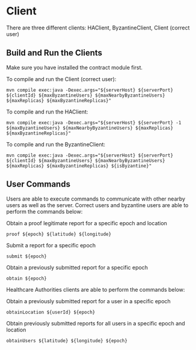 # Client

There are three different clients: HAClient, ByzantineClient, Client (correct user)

## Build and Run the Clients

Make sure you have installed the contract module first.

To compile and run the Client (correct user):
```
mvn compile exec:java -Dexec.args="${serverHost} ${serverPort} ${clientId} ${maxByzantineUsers} ${maxNearbyByzantineUsers} ${maxReplicas} ${maxByzantineReplicas}"
```

To compile and run the HAClient:
```
mvn compile exec:java -Dexec.args="${serverHost} ${serverPort} -1 ${maxByzantineUsers} ${maxNearbyByzantineUsers} ${maxReplicas} ${maxByzantineReplicas}"
```

To compile and run the ByzantineClient:
```
mvn compile exec:java -Dexec.args="${serverHost} ${serverPort} ${clientId} ${maxByzantineUsers} ${maxNearbyByzantineUsers} ${maxReplicas} ${maxByzantineReplicas} ${isByzantine}"
```

## User Commands

Users are able to execute commands to communicate with other nearby users as well as the server. Correct users and byzantine users are able to perform the commands below:

Obtain a proof legitimate report for a specific epoch and location
```
proof ${epoch} ${latitude} ${longitude}
```
Submit a report for a specific epoch
```
submit ${epoch}
```
Obtain a previously submitted report for a specific epoch
```
obtain ${epoch}
```

Healthcare Authorities clients are able to perform the commands below:

Obtain a previously submitted report for a user in a specific epoch
```
obtainLocation ${userId} ${epoch}
```
Obtain previously submitted reports for all users in a specific epoch and location
```
obtainUsers ${latitude} ${longitude} ${epoch}
```

